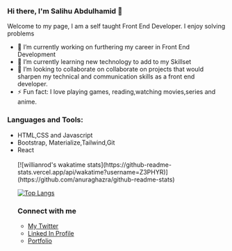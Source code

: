 ### Hi there, I'm Salihu Abdulhamid 👋


Welcome to my page, I am a self taught Front End Developer. I enjoy solving problems

- 🔭 I’m currently working on furthering my career in Front End Development
- 🌱 I’m currently learning new technology to add to my Skillset
- 👯 I’m looking to collaborate on collaborate on projects that would sharpen my technical and communication skills as a front end developer.
- ⚡ Fun fact: I love playing games, reading,watching movies,series and anime.

### Languages and Tools:
<ul>
  <li>HTML,CSS and Javascript</li>
  <li>Bootstrap, Materialize,Tailwind,Git</li>
  <li>React</li>
<br>
[![willianrod's wakatime stats](https://github-readme-stats.vercel.app/api/wakatime?username=Z3PHYR)](https://github.com/anuraghazra/github-readme-stats)

[![Top Langs](https://github-readme-stats.vercel.app/api/top-langs/?username=Codedzephyr&layout=compact)](https://github.com/anuraghazra/github-readme-stats)



### Connect with me
- <a href = https://twitter.com/_dimah__ >My Twitter</a>
- <a href = www.linkedin.com/in/salihu-abdulhamid-7bab04183>Linked In Profile</a>
- <a href = https://infallible-pike-a0b433.netlify.app/>Portfolio</a>
